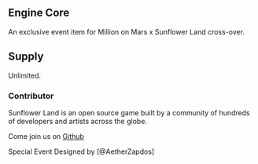## Engine Core

An exclusive event item for Million on Mars x Sunflower Land cross-over.

## Supply

Unlimited.

### Contributor

Sunflower Land is an open source game built by a community of hundreds of developers and artists across the globe.

Come join us on [Github](https://github.com/sunflower-land/sunflower-land)

Special Event Designed by [@AetherZapdos]
